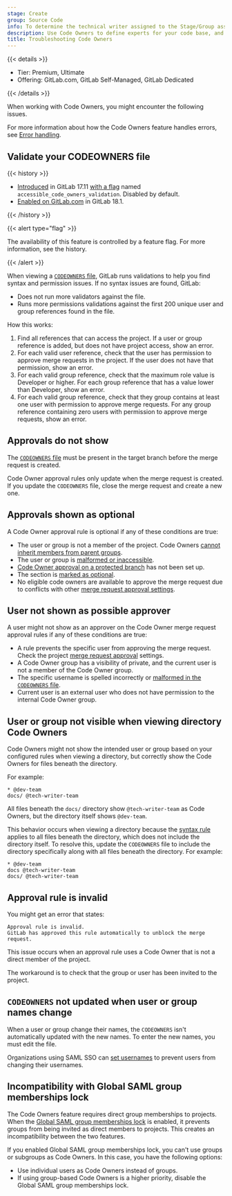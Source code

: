 ```yaml
---
stage: Create
group: Source Code
info: To determine the technical writer assigned to the Stage/Group associated with this page, see https://handbook.gitlab.com/handbook/product/ux/technical-writing/#assignments
description: Use Code Owners to define experts for your code base, and set review requirements based on file type or location.
title: Troubleshooting Code Owners
---
```


{{< details >}}

- Tier: Premium, Ultimate
- Offering: GitLab.com, GitLab Self-Managed, GitLab Dedicated

{{< /details >}}

When working with Code Owners, you might encounter the following issues.

For more information about how the Code Owners feature handles errors, see [Error handling](advanced.md#error-handling).

## Validate your CODEOWNERS file

{{< history >}}

- [Introduced](https://gitlab.com/groups/gitlab-org/-/epics/15598) in GitLab 17.11 [with a flag](../../../administration/feature_flags/_index.md) named `accessible_code_owners_validation`. Disabled by default.
- [Enabled on GitLab.com](https://gitlab.com/gitlab-org/gitlab/-/issues/524437) in GitLab 18.1.

{{< /history >}}

{{< alert type="flag" >}}

The availability of this feature is controlled by a feature flag.
For more information, see the history.

{{< /alert >}}

When viewing a [`CODEOWNERS` file](_index.md#codeowners-file), GitLab runs
validations to help you find syntax and permission issues. If no syntax issues
are found, GitLab:

- Does not run more validators against the file.
- Runs more permissions validations against the first 200 unique user and group references found in the file.

How this works:

1. Find all references that can access the project. If a user or group reference is
   added, but does not have project access, show an error.
1. For each valid user reference, check that the user has permission to approve
   merge requests in the project. If the user does not have that permission, show an error.
1. For each valid group reference, check that the maximum role value is Developer or higher.
   For each group reference that has a value lower than Developer, show an error.
1. For each valid group reference, check that they group contains at least one user with
   permission to approve merge requests. For any group reference containing zero users with
   permission to approve merge requests, show an error.

## Approvals do not show

The [`CODEOWNERS` file](_index.md#codeowners-file) must be present in the target branch before the
merge request is created.

Code Owner approval rules only update when the merge request is created.
If you update the `CODEOWNERS` file, close the merge request and create a new one.

## Approvals shown as optional

A Code Owner approval rule is optional if any of these conditions are true:

- The user or group is not a member of the project.
  Code Owners [cannot inherit members from parent groups](https://gitlab.com/gitlab-org/gitlab/-/issues/288851/).
- The user or group is [malformed or inaccessible](advanced.md#malformed-owners).
- [Code Owner approval on a protected branch](../repository/branches/protected.md#require-code-owner-approval) has not been set up.
- The section is [marked as optional](reference.md#optional-sections).
- No eligible code owners are available to approve the merge request due to conflicts
  with other [merge request approval settings](../merge_requests/approvals/settings.md).

## User not shown as possible approver

A user might not show as an approver on the Code Owner merge request approval rules
if any of these conditions are true:

- A rule prevents the specific user from approving the merge request.
  Check the project [merge request approval](../merge_requests/approvals/settings.md#edit-merge-request-approval-settings) settings.
- A Code Owner group has a visibility of private, and the current user is not a
  member of the Code Owner group.
- The specific username is spelled incorrectly or
  [malformed in the `CODEOWNERS` file](advanced.md#malformed-owners).
- Current user is an external user who does not have permission to the internal Code Owner group.

## User or group not visible when viewing directory Code Owners

Code Owners might not show the intended user or group based on your configured rules when viewing
a directory, but correctly show the Code Owners for files beneath the directory.

For example:

```plaintext
* @dev-team
docs/ @tech-writer-team
```

All files beneath the `docs/` directory show `@tech-writer-team` as Code Owners, but the directory
itself shows `@dev-team`.

This behavior occurs when viewing a directory because the [syntax rule](reference.md#directory-paths)
applies to all files beneath the directory, which does not include the directory itself.
To resolve this, update the `CODEOWNERS` file to include the directory specifically along with all
files beneath the directory. For example:

```plaintext
* @dev-team
docs @tech-writer-team
docs/ @tech-writer-team
```

## Approval rule is invalid

You might get an error that states:

```plaintext
Approval rule is invalid.
GitLab has approved this rule automatically to unblock the merge request.
```

This issue occurs when an approval rule uses a Code Owner that is not a direct member of the project.

The workaround is to check that the group or user has been invited to the project.

## `CODEOWNERS` not updated when user or group names change

When a user or group change their names, the `CODEOWNERS` isn't automatically updated with the new names.
To enter the new names, you must edit the file.

Organizations using SAML SSO can [set usernames](../../../integration/saml.md#set-a-username) to
prevent users from changing their usernames.

## Incompatibility with Global SAML group memberships lock

The Code Owners feature requires direct group memberships to projects.
When the [Global SAML group memberships lock](../../group/saml_sso/group_sync.md#global-saml-group-memberships-lock)
is enabled, it prevents groups from being invited as direct members to projects.
This creates an incompatibility between the two features.

If you enabled Global SAML group memberships lock, you can't use groups or subgroups as Code Owners.
In this case, you have the following options:

- Use individual users as Code Owners instead of groups.
- If using group-based Code Owners is a higher priority, disable the Global SAML group memberships lock.

